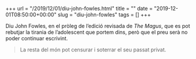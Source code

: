+++
url = "/2019/12/01/diu-john-fowles.html"
title = ""
date = "2019-12-01T08:50:00+00:00"
slug = "diu-john-fowles"
tags = []
+++

Diu John Fowles, en el pròleg de l’edició revisada de *The Magus*, que es pot rebutjar la tirania de l’adolescent que portem dins, però que el preu serà no poder continuar escrivint.

> La resta del món pot censurar i soterrar el seu passat privat.
